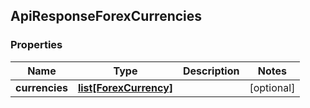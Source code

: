 ## ApiResponseForexCurrencies

### Properties
Name | Type | Description | Notes
------------ | ------------- | ------------- | -------------
**currencies** | [**list[ForexCurrency]**](ForexCurrency.md) |  | [optional] 



